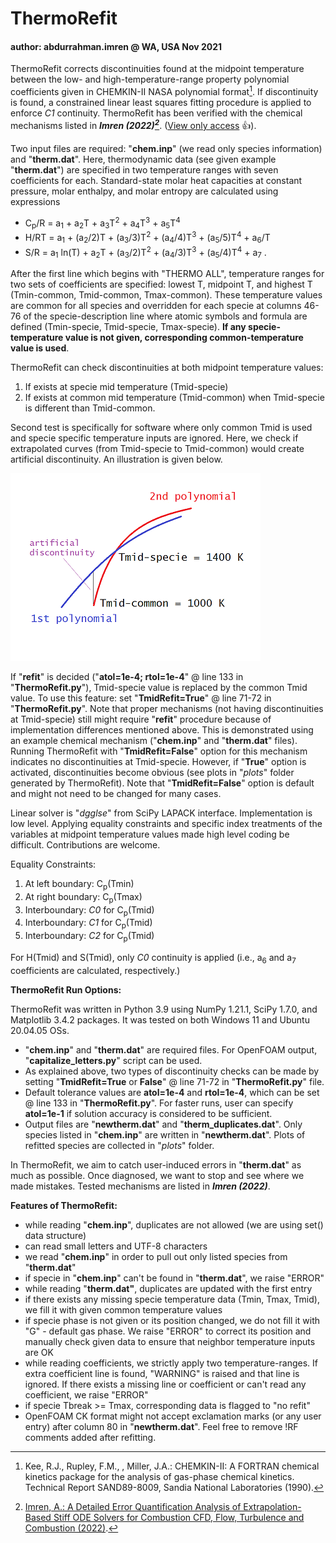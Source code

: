 # ThermoRefit
#### author: abdurrahman.imren @ WA, USA Nov 2021
ThermoRefit corrects discontinuities found at the midpoint temperature between the low- and high-temperature-range property polynomial coefficients given in CHEMKIN-II NASA polynomial format[^1]. If discontinuity is found, a constrained linear least squares fitting procedure is applied to enforce *C1* continuity. ThermoRefit has been verified with the chemical mechanisms listed in ***Imren (2022)[^2]***. ([View only access](https://rdcu.be/cVPxD) :+1:). 

Two input files are required: "**chem.inp**" (we read only species information) and "**therm.dat**".
Here, thermodynamic data (see given example "**therm.dat**") are specified in two temperature ranges with seven coefficients for each.
Standard-state molar heat capacities at constant pressure, molar enthalpy, and molar entropy
are calculated using expressions
- C<sub>p</sub>/R = a<sub>1</sub> + a<sub>2</sub>T + a<sub>3</sub>T<sup>2</sup> + a<sub>4</sub>T<sup>3</sup> + a<sub>5</sub>T<sup>4</sup>
- H/RT = a<sub>1</sub> + (a<sub>2</sub>/2)T + (a<sub>3</sub>/3)T<sup>2</sup> + (a<sub>4</sub>/4)T<sup>3</sup> + (a<sub>5</sub>/5)T<sup>4</sup> + a<sub>6</sub>/T 
- S/R = a<sub>1</sub> ln(T) + a<sub>2</sub>T + (a<sub>3</sub>/2)T<sup>2</sup> + (a<sub>4</sub>/3)T<sup>3</sup> + (a<sub>5</sub>/4)T<sup>4</sup> + a<sub>7</sub>  .

After the first line which begins with "THERMO ALL", temperature ranges for two sets of coefficients are specified:
lowest T, midpoint T, and highest T (Tmin-common, Tmid-common, Tmax-common). These temperature values are common for all
species and overridden for each specie at columns 46-76 of the specie-description line where atomic symbols and formula 
are defined (Tmin-specie, Tmid-specie, Tmax-specie). **If any specie-temperature value is not given,
corresponding common-temperature value is used**. 

ThermoRefit can check discontinuities at both midpoint temperature values:
1. If exists at specie mid temperature (Tmid-specie)
2. If exists at common mid temperature (Tmid-common)
when Tmid-specie is different than Tmid-common. 

Second test is specifically for software where only common Tmid is used and specie specific temperature inputs are ignored. 
Here, we check if extrapolated curves (from Tmid-specie to Tmid-common) would create artificial discontinuity.
An illustration is given below.

![Illustration of artifical discontinuity](/artificial_disc.png)

If "**refit**" is decided ("**atol=1e-4; rtol=1e-4**" @ line 133 in "**ThermoRefit.py**"), Tmid-specie value is replaced by the common Tmid value. To use this feature: set "**TmidRefit=True**" @ line 71-72 in "**ThermoRefit.py**". Note that proper mechanisms (not having discontinuities at Tmid-specie) still might require "**refit**" procedure because of implementation differences mentioned above.
This is demonstrated using an example chemical mechanism ("**chem.inp**" and "**therm.dat**" files).
Running ThermoRefit with "**TmidRefit=False**" option for this mechanism indicates no discontinuities at Tmid-specie.
However, if "**True**" option is activated, discontinuities become obvious (see plots in "*plots*" folder generated by ThermoRefit).
Note that "**TmidRefit=False**" option is default and might not need to be changed for many cases.

Linear solver is "*dgglse*" from SciPy LAPACK interface. Implementation is low level. Applying equality constraints and specific index treatments of the variables at midpoint temperature values made high level coding be difficult.
Contributions are welcome.

Equality Constraints:
1. At left boundary: C<sub>p</sub>(Tmin) 
2. At right boundary: C<sub>p</sub>(Tmax)
3. Interboundary: *C0* for C<sub>p</sub>(Tmid)
4. Interboundary: *C1* for C<sub>p</sub>(Tmid)
5. Interboundary: *C2* for C<sub>p</sub>(Tmid)

For H(Tmid) and S(Tmid), only *C0* continuity is applied (i.e., a<sub>6</sub> and a<sub>7</sub> coefficients are calculated, respectively.)

**ThermoRefit Run Options:**

ThermoRefit was written in Python 3.9 using NumPy 1.21.1, SciPy 1.7.0, and Matplotlib 3.4.2 packages. It was tested on both Windows 11 and Ubuntu 20.04.05 OSs.
- "**chem.inp**" and "**therm.dat**" are required files. For OpenFOAM output, "**capitalize_letters.py**" script can be used.
- As explained above, two types of discontinuity checks can be made by setting "**TmidRefit=True** or **False**" @ line 71-72 in "**ThermoRefit.py**" file.
- Default tolerance values are **atol=1e-4** and **rtol=1e-4**, which can be set @ line 133 in "**ThermoRefit.py**". For faster runs, user can specify **atol=1e-1** if solution accuracy is considered to be sufficient.
- Output files are "**newtherm.dat**" and "**therm_duplicates.dat**". Only species listed in "**chem.inp**" are written in "**newtherm.dat**". Plots of refitted species are collected in "*plots*" folder.

In ThermoRefit, we aim to catch user-induced errors in "**therm.dat**" as much as possible. Once diagnosed, we want to stop and see where we made mistakes.
Tested mechanisms are listed in ***Imren (2022)***.
  
**Features of ThermoRefit:**
- while reading "**chem.inp**", duplicates are not allowed (we are using set() data structure)
- can read small letters and UTF-8 characters
- we read "**chem.inp**" in order to pull out only listed species from "**therm.dat**" 
- if specie in "**chem.inp**" can't be found in "**therm.dat**", we raise "ERROR" 
- while reading "**therm.dat"**, duplicates are updated with the first entry
- if there exists any missing specie temperature data (Tmin, Tmax, Tmid), we fill it with given common temperature values
- if specie phase is not given or its position changed, we do not fill it with "G" - default gas phase. We raise "ERROR" to correct its position and manually check given data to ensure that neighbor temperature inputs are OK
- while reading coefficients, we strictly apply two temperature-ranges. If extra coefficient line is found, "WARNING" is raised and that line is ignored. If there exists a missing line or coefficient or can't read any coefficient, we raise "ERROR"
- if specie Tbreak >= Tmax, corresponding data is flagged to "no refit"
- OpenFOAM CK format might not accept exclamation marks (or any user entry) after column 80 in "**newtherm.dat**". Feel free to remove !RF comments added after refitting.
[^1]: Kee, R.J., Rupley, F.M., , Miller, J.A.: CHEMKIN-II: A FORTRAN chemical kinetics package for the
analysis of gas-phase chemical kinetics. Technical Report SAND89-8009, Sandia National Laboratories
(1990).
[^2]: [Imren, A.: A Detailed Error Quantification Analysis of Extrapolation-Based Stiff ODE
Solvers for Combustion CFD, Flow, Turbulence and Combustion (2022)](https://doi.org/10.1007/s10494-022-00369-z).

